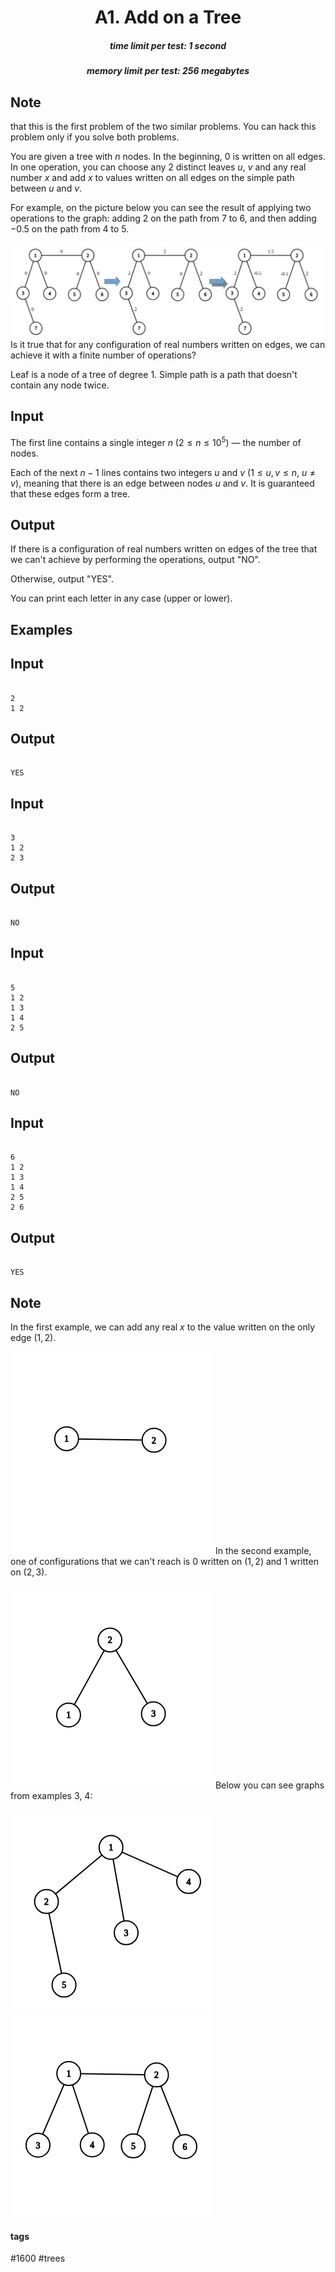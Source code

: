 <h1 style='text-align: center;'> A1. Add on a Tree</h1>

<h5 style='text-align: center;'>time limit per test: 1 second</h5>
<h5 style='text-align: center;'>memory limit per test: 256 megabytes</h5>

## Note

 that this is the first problem of the two similar problems. You can hack this problem only if you solve both problems.

You are given a tree with $n$ nodes. In the beginning, $0$ is written on all edges. In one operation, you can choose any $2$ distinct leaves $u$, $v$ and any real number $x$ and add $x$ to values written on all edges on the simple path between $u$ and $v$.

For example, on the picture below you can see the result of applying two operations to the graph: adding $2$ on the path from $7$ to $6$, and then adding $-0.5$ on the path from $4$ to $5$. 

 ![](images/9a005047cef808e8f768fec21c602f015eb7d1e9.png) Is it true that for any configuration of real numbers written on edges, we can achieve it with a finite number of operations?

Leaf is a node of a tree of degree $1$. Simple path is a path that doesn't contain any node twice.

## Input

The first line contains a single integer $n$ ($2 \le n \le 10^5$) — the number of nodes.

Each of the next $n-1$ lines contains two integers $u$ and $v$ ($1 \le u, v \le n$, $u \neq v$), meaning that there is an edge between nodes $u$ and $v$. It is guaranteed that these edges form a tree.

## Output

If there is a configuration of real numbers written on edges of the tree that we can't achieve by performing the operations, output "NO". 

Otherwise, output "YES". 

You can print each letter in any case (upper or lower).

## Examples

## Input


```

2
1 2

```
## Output


```

YES
```
## Input


```

3
1 2
2 3

```
## Output


```

NO
```
## Input


```

5
1 2
1 3
1 4
2 5

```
## Output


```

NO
```
## Input


```

6
1 2
1 3
1 4
2 5
2 6

```
## Output


```

YES
```
## Note

In the first example, we can add any real $x$ to the value written on the only edge $(1, 2)$.

 ![](images/b4976db0f2b8a8e152f330658128695dc4aa7a85.png) In the second example, one of configurations that we can't reach is $0$ written on $(1, 2)$ and $1$ written on $(2, 3)$.

 ![](images/45a1243252ed862906c45cef671596818e100580.png) Below you can see graphs from examples $3$, $4$:

 ![](images/beef651ef33a9e54c06701abf1fdf1c595d2434c.png)  ![](images/23f4d75f481429b2d5626c7930aadc7f1e874d9f.png) 

#### tags 

#1600 #trees 